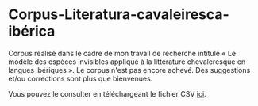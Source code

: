 # Corpus-Literatura-cavaleiresca-ibérica
Corpus réalisé dans le cadre de mon travail de recherche intitulé « Le modèle des espèces invisibles appliqué à la littérature chevaleresque en langues ibériques ». Le corpus n'est pas encore achevé. Des suggestions et/ou corrections sont plus que bienvenues.

Vous pouvez le consulter en téléchargeant le fichier CSV [ici](adata_m2.csv).
